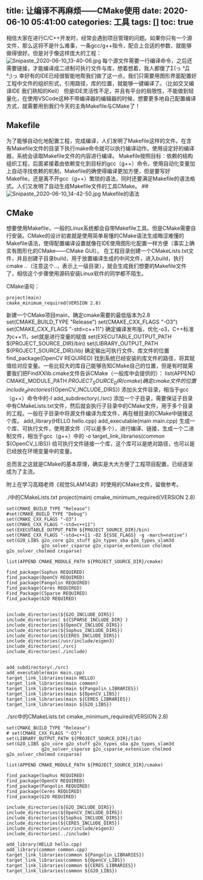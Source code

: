 title: 让编译不再麻烦——CMake使用
date: 2020-06-10 05:41:00
categories: 工具
tags: []
toc: true
---
相信大家在进行C/C++开发时，经常会遇到项目管理的问题。如果你只有一个源文件，那么这将不是什么难事，一条gcc/g++指令，配合上合适的参数，就能够做得很好。但是对于像这样庞大的工程：
![Snipaste_2020-06-10_13-40-06.jpg][1]
每个源文件需要一行编译命令，之后还需要链接，才能编译成二进制可执行文件与库，想着想着，我人都傻了Σ(っ °Д °;)っ
幸好有的IDE已经很智能地帮我们做了这一点，我们只需要用图形界面配置好工程中文件的组织形式，引用路径，库的位置，就能够一键编译了。（比如交叉编译IDE 我们熟知的Keil）
但是IDE灵活性不足，并且有平台的局限性，不能做到轻量化，在使用VSCode这种不带编译器的编辑器的时候，想要更多地自己配置编译方式，就需要用到我们今天的主角Makefile与CMake了！

## Makefile
为了能够自动化地配置工程，完成编译，人们发明了Makefile这样的文件。在含有Makefile文件的目录下执行make命令就可以执行编译动作。使用设定好的编译器，系统会读取Makefile文件的内容进行编译。
Makefile按照目标：依赖的结构组织工程，后面紧接着由依赖变化到目标的gcc（g++）命令。使用自动化变量加上自动寻找依赖的机制，Makefile的确使得编译更加方便，但是要写好Makefile，还是离不开gcc（g++）繁琐的语法，同时还要满足Makefile的语法格式。人们又发明了自动生成Makefile文件的工具CMake。
##![Snipaste_2020-06-10_14-42-50.jpg][2]
Makefile的语法

## CMake ##
想要使用Makefile，一般的Linux系统都会自带Makefile工具。但是CMake需要自行安装。CMake的设计初衷就是使用简单易懂的CMake语法生成晦涩难懂的Makefile语法，使得配置编译设置就像在IDE使用图形化配置一样方便（事实上确实有图形化的CMake——CMake GUI）。
在工程目录创建一个CMakeLists.txt文件，并且创建子目录build，用于放置编译生成的中间文件，进入build，执行cmake ..（注意这个..，表示上一级目录），就会生成我们想要的Makefile文件了，相信这个步骤使用源码安装Linux软件的同学都不陌生。

CMake语句：

    project(main)
    cmake_minimum_required(VERSION 2.8)
新建一个CMake项目main，确定cmake需要的最低版本为2.8
    set(CMAKE_BUILD_TYPE "Release")
    set(CMAKE_CXX_FLAGS "-O3")
    set(CMAKE_CXX_FLAGS "-std=c++11")
确定编译发布版，优化-o3，C++标准为c++11，set就是进行变量的赋值
    set(EXECUTABLE_OUTPUT_PATH ${PROJECT_SOURCE_DIR}/bin)
    set(LIBRARY_OUTPUT_PATH ${PROJECT_SOURCE_DIR}/lib)
确定输出可执行文件、库文件的位置
    find_package(OpenCV REQUIRED)
找到系统已经安装的库文件的路径，将其赋值给对应变量。一些比较大的库自己能够告知CMake自己的位置，但是有时就需要我们把FindXXlib.cmake文件告诉CMake（一般库中会提供的）：
    list(APPEND CMAKE_MODULE_PATH ${PROJECT_SOURCE_DIR}/cmake)
确定cmake文件的位置
    include_directories(${OpenCV_INCLUDE_DIRS})
添加头文件目录，相当于gcc（g++）命令中的-I
    add_subdirectory(./src)
添加一个子目录，需要保证子目录中有CMakeLists.txt文件，然后就会执行子目录中的CMake文件，用于多个目录的工程。一般在子目录中将源文件编译为库文件，再在根目录的CMake中链接这个库。
    add_library(HELLO hello.cpp)
    add_executable(main main.cpp)
生成一个库、可执行文件，使用源文件（可以是多个），进行编译、链接，生成一个二进制文件，相当于gcc（g++）中的 -o
    target_link_libraries(common ${OpenCV_LIBS})
给可执行文件链接一个库，这个库可以是绝对路径，也可以是已经放在环境变量中的变量。

总而言之这就是CMake的基本原理，确实是大大方便了工程项目配置，已经逐渐成为了主流。

附上在学习高翔老师《视觉SLAM14讲》时使用的CMake文件，留做参考。

./中的CMakeLists.txt
    project(main)
    cmake_minimum_required(VERSION 2.8)
    
    set(CMAKE_BUILD_TYPE "Release")
    #set(CMAKE_BUILD_TYPE "Debug")
    set(CMAKE_CXX_FLAGS "-O3")
    set(CMAKE_CXX_FLAGS "-std=c++11")
    set(EXECUTABLE_OUTPUT_PATH ${PROJECT_SOURCE_DIR}/bin)
    set(CMAKE_CXX_FLAGS "-std=c++11 -O2 ${SSE_FLAGS} -g -march=native")
    set(G2O_LIBS g2o_core g2o_stuff g2o_types_sba g2o_types_slam3d
                 g2o_solver_csparse g2o_csparse_extension cholmod g2o_solver_cholmod cxsparse)
    
    list(APPEND CMAKE_MODULE_PATH ${PROJECT_SOURCE_DIR}/cmake)
    
    find_package(Sophus REQUIRED)
    find_package(OpenCV REQUIRED)
    find_package(Pangolin REQUIRED)
    find_package(Ceres REQUIRED)
    Find_Package(CSparse REQUIRED)
    find_package(G2O REQUIRED)
    
    
    include_directories(${G2O_INCLUDE_DIRS})
    include_directories( ${CSPARSE_INCLUDE_DIR} )
    include_directories(${OpenCV_INCLUDE_DIRS})
    include_directories(${Sophus_INCLUDE_DIRS})
    include_directories(${CERES_INCLUDE_DIRS})
    include_directories(/usr/include/eigen3)
    include_directories(./src)
    include_directories(./include)
    
    
    add_subdirectory(./src)
    add_executable(main main.cpp)
    target_link_libraries(main HELLO)
    target_link_libraries(main common)
    target_link_libraries(main ${Pangolin_LIBRARIES})
    target_link_libraries(main ${OpenCV_LIBS})
    target_link_libraries(main ${CERES_LIBRARIES})
    target_link_libraries(main ${G2O_LIBS})

./src中的CMakeLists.txt
    cmake_minimum_required(VERSION 2.8)
    
    set(CMAKE_BUILD_TYPE "Release")
    # set(CMAKE_CXX_FLAGS "-O3")
    set(LIBRARY_OUTPUT_PATH ${PROJECT_SOURCE_DIR}/lib)
    set(G2O_LIBS g2o_core g2o_stuff g2o_types_sba g2o_types_slam3d
                 g2o_solver_csparse g2o_csparse_extension cholmod g2o_solver_cholmod cxsparse)
    
    list(APPEND CMAKE_MODULE_PATH ${PROJECT_SOURCE_DIR}/cmake)
    
    find_package(Sophus REQUIRED)
    find_package(OpenCV REQUIRED)
    find_package(Pangolin REQUIRED)
    find_package(Ceres REQUIRED)
    find_package(G2O REQUIRED)
    
    include_directories(${G2O_INCLUDE_DIRS})
    include_directories(${OpenCV_INCLUDE_DIRS})
    include_directories(${Sophus_INCLUDE_DIRS})
    include_directories(${CERES_INCLUDE_DIRS})
    include_directories(/usr/include/eigen3)
    include_directories(../include)
    
    add_library(HELLO hello.cpp)
    add_library(common common.cpp)
    target_link_libraries(common ${Pangolin_LIBRARIES})
    target_link_libraries(common ${OpenCV_LIBS})
    target_link_libraries(common ${CERES_LIBRARIES})
    target_link_libraries(common ${G2O_LIBS})

  [1]: /old_images/2020/06/3640866494.jpg
  [2]: /old_images/2020/06/2855613712.jpg
